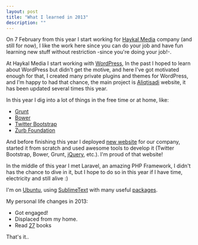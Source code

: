 ```yaml
---
layout: post
title: "What I learned in 2013"
description: ""
---
```


On 7 February from this year I start working for [Haykal Media](http://haykalmedia.com "Haykal Media") company (and still for now), I like the work here since you can do your job and have fun learning new stuff without restriction -since you're doing your job!-.

At Haykal Media I start working with [WordPress](http://wordpress.org "WordPress"), In the past I hoped to learn about WordPress but didn't get the motive, and here I've got motivated enough for that, I created many private plugins and themes for WordPress, and I'm happy to had that chance, the main project is [Aliqtisadi](http://aliqtisadi.com "Aliqtisadi Online") website, it has been updated several times this year.

In this year I dig into a lot of things in the free time or at home, like:

*   [Grunt](http://gruntjs.com "Grunt")
*   [Bower](http://bower.io "Bower")
*   [Twitter Bootstrap](http://getbootstrap.com "Twitter Bootstrap")
*   [Zurb Foundation](http://foundation.zurb.com "Zurb Foundation")

And before finishing this year I deployed [new website](http://haykalmedia.com "Haykal Media") for our company, started it from scratch and used awesome tools to develop it (Twitter Bootstrap, Bower, Grunt, [jQuery](http://jquery.com "JQuery"), etc.). I'm proud of that website!

In the middle of this year I met Laravel, an amazing PHP Framework, I didn't has the chance to dive in it, but I hope to do so in this year if I have time, electricity and still alive :)

I'm on [Ubuntu](http://www.ubuntu.com "Ubuntu (operating system)"), using [SublimeText](http://www.sublimetext.com "Sublime Text") with many useful [packages](https://gist.github.com/AAlakkad/5106627 "SublimeText useful packages").

My personal life changes in 2013:

*   Got engaged!
*   Displaced from my home.
*   Read [27](https://www.goodreads.com/review/list/4877040-ammar?read_at=2013) books

That's it..